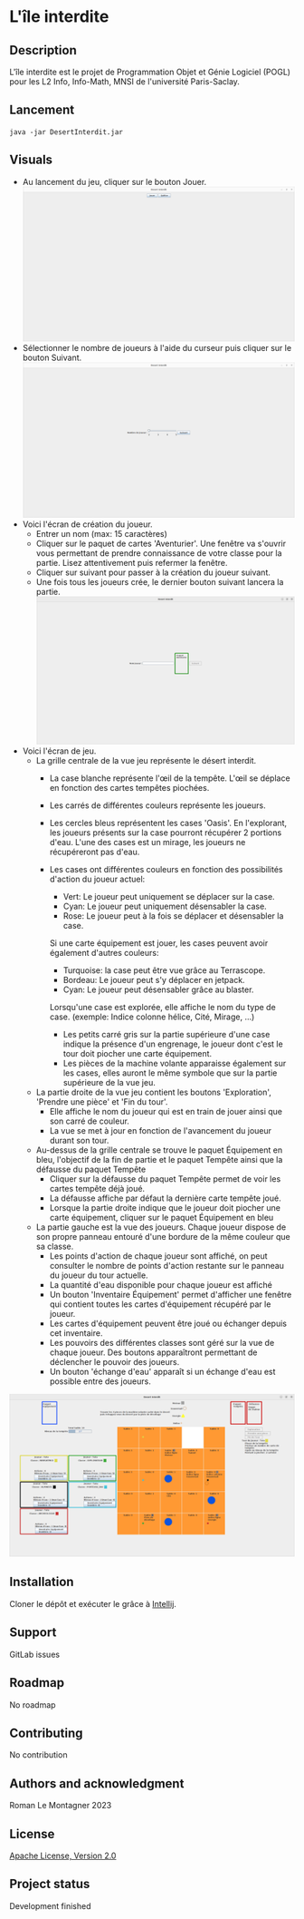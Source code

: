 # L'île interdite

## Description
L'île interdite est le projet de Programmation Objet et Génie Logiciel (POGL) pour les L2 Info, Info-Math, MNSI de l'université Paris-Saclay.

## Lancement
```console
java -jar DesertInterdit.jar
```

## Visuals
* Au lancement du jeu, cliquer sur le bouton Jouer.
![lancement_jeu](visual/lancement.png)
* Sélectionner le nombre de joueurs à l'aide du curseur puis cliquer sur le bouton Suivant.
![selection_joueur](visual/selection_nombre_joueur.png)
* Voici l'écran de création du joueur. 
  * Entrer un nom (max: 15 caractères)
  * Cliquer sur le paquet de cartes 'Aventurier'. Une fenêtre va s'ouvrir vous permettant de prendre connaissance de votre classe pour la partie. Lisez attentivement puis refermer la fenêtre.
  * Cliquer sur suivant pour passer à la création du joueur suivant.
  * Une fois tous les joueurs crée, le dernier bouton suivant lancera la partie.
![creation_joueur](visual/creation_joueur.png)
* Voici l'écran de jeu.
  * La grille centrale de la vue jeu représente le désert interdit. 
    * La case blanche représente l'œil de la tempête. L'œil se déplace en fonction des cartes tempêtes piochées.
    * Les carrés de différentes couleurs représente les joueurs. 
    * Les cercles bleus représentent les cases 'Oasis'. En l'explorant, les joueurs présents sur la case pourront récupérer 2 portions d'eau. L'une des cases est un mirage, les joueurs ne récupéreront pas d'eau.
  
    * Les cases ont différentes couleurs en fonction des possibilités d'action du joueur actuel:
      * Vert: Le joueur peut uniquement se déplacer sur la case.
      * Cyan: Le joueur peut uniquement désensabler la case.
      * Rose: Le joueur peut à la fois se déplacer et désensabler la case.
      
      Si une carte équipement est jouer, les cases peuvent avoir également d'autres couleurs:
      * Turquoise: la case peut être vue grâce au Terrascope.
      * Bordeau: Le joueur peut s'y déplacer en jetpack.
      * Cyan: Le joueur peut désensabler grâce au blaster.
      
      Lorsqu'une case est explorée, elle affiche le nom du type de case. (exemple: Indice colonne hélice, Cité, Mirage, ...)
      * Les petits carré gris sur la partie supérieure d'une case indique la présence d'un engrenage, le joueur dont c'est le tour doit piocher une carte équipement.
      * Les pièces de la machine volante apparaisse également sur les cases, elles auront le même symbole que sur la partie supérieure de la vue jeu.
  * La partie droite de la vue jeu contient les boutons 'Exploration', 'Prendre une pièce' et 'Fin du tour'.
    * Elle affiche le nom du joueur qui est en train de jouer ainsi que son carré de couleur.
    * La vue se met à jour en fonction de l'avancement du joueur durant son tour.
  * Au-dessus de la grille centrale se trouve le paquet Équipement en bleu, l'objectif de la fin de partie et le paquet Tempête ainsi que la défausse du paquet Tempête
    * Cliquer sur la défausse du paquet Tempête permet de voir les cartes tempête déjà joué.
    * La défausse affiche par défaut la dernière carte tempête joué.
    * Lorsque la partie droite indique que le joueur doit piocher une carte équipement, cliquer sur le paquet Équipement en bleu
  * La partie gauche est la vue des joueurs. Chaque joueur dispose de son propre panneau entouré d'une bordure de la même couleur que sa classe.
    * Les points d'action de chaque joueur sont affiché, on peut consulter le nombre de points d'action restante sur le panneau du joueur du tour actuelle.
    * La quantité d'eau disponible pour chaque joueur est affiché
    * Un bouton 'Inventaire Équipement' permet d'afficher une fenêtre qui contient toutes les cartes d'équipement récupéré par le joueur.
    * Les cartes d'équipement peuvent être joué ou échanger depuis cet inventaire.
    * Les pouvoirs des différentes classes sont géré sur la vue de chaque joueur. Des boutons apparaîtront permettant de déclencher le pouvoir des joueurs.
    * Un bouton 'échange d'eau' apparaît si un échange d'eau est possible entre des joueurs.
    
![ecran_jeu](visual/vue_jeu_en_cours_de_partie.png)

## Installation
Cloner le dépôt et exécuter le grâce à [Intellij](https://www.jetbrains.com/fr-fr/idea/).

## Support
GitLab issues

## Roadmap
No roadmap

## Contributing
No contribution

## Authors and acknowledgment
Roman Le Montagner 2023

## License
[Apache License, Version 2.0](https://www.apache.org/licenses/LICENSE-2.0)

## Project status
Development finished
